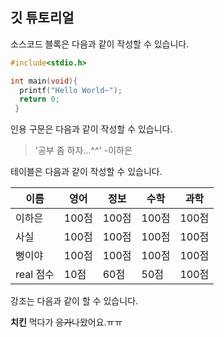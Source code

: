 ## 깃 튜토리얼
소스코드 블록은 다음과 같이 작성할 수 있습니다.

```c 
#include<stdio.h>

int main(void){
  printf("Hello World~");
  return 0;
 }
```

인용 구문은 다음과 같이 작성할 수 있습니다.
> '공부 좀 하자...^^' -이하은
> 

테이블은 다음과 같이 작성할 수 있습니다.

이름|영어|정보|수학|과학
---|---|---|---|---|
이하은|100점|100점|100점|100점|100점|
사실|100점|100점|100점|100점|100점|
뻥이야|100점|100점|100점|100점|100점|
real 점수|10점|60점|50점|100점|0점|


강조는 다음과 같이 할 수 있습니다.

**치킨** 먹다가 ~~응가~~나왔어요.ㅠㅠ
